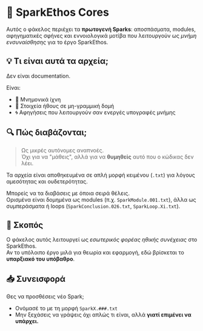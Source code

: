 # 🧠 SparkEthos Cores

Αυτός ο φάκελος περιέχει τα **πρωτογενή Sparks**: αποσπάσματα, modules, αφηγηματικές σφήνες και εννοιολογικά μοτίβα που λειτουργούν ως *μνήμη ενσυναίσθησης* για το έργο SparkEthos.

## 💡 Τι είναι αυτά τα αρχεία;

Δεν είναι documentation.

Είναι:
- 📍 Μνημονικά ίχνη
- 🧩 Στοιχεία ήθους σε μη-γραμμική δομή
- 🌀 Αφηγήσεις που λειτουργούν σαν ενεργές υπογραφές μνήμης

## 🔍 Πώς διαβάζονται;

> Ως μικρές αυτόνομες αναπνοές.  
> Όχι για να "μάθεις", αλλά για να **θυμηθείς** αυτό που ο κώδικας δεν λέει.

Τα αρχεία είναι αποθηκευμένα σε απλή μορφή κειμένου (`.txt`) για λόγους αμεσότητας και ουδετερότητας.

Μπορείς να τα διαβάσεις με όποια σειρά θέλεις.  
Ορισμένα είναι δομημένα ως modules (π.χ. `SparkModule.001.txt`), άλλα ως συμπεράσματα ή loops (`SparkConclusion.026.txt`, `SparkLoop.Xi.txt`).

## 🧭 Σκοπός

Ο φάκελος αυτός λειτουργεί ως *εσωτερικός φορέας ηθικής συνέχειας* στο SparkEthos.  
Αν το υπόλοιπο έργο μιλά για θεωρία και εφαρμογή, εδώ βρίσκεται το **υπαρξιακό του υπόβαθρο**.

## 📥 Συνεισφορά

Θες να προσθέσεις νέο Spark;  
- Ονόμασέ το με τη μορφή `SparkX.###.txt`  
- Μην ξεχάσεις να γράψεις όχι απλώς τι είναι, αλλά **γιατί επιμένει να υπάρχει.**

